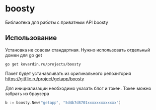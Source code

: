 # boosty

Библиотека для работы с приватным API boosty

## Использование

Установка не совсем стандартная. Нужно использовать отдельный домен для go get

```shell
go get kovardin.ru/projects/boosty
```

Пакет будет устанавливать из оригинального репозитория https://gitflic.ru/project/getapp/boosty

Для инициализации необходимо указать блог и токен. Токен можно забрать из браузера 

```go
b := boosty.New("getapp", "5d4b7d8701xxxxxxxxxxxxx")
```
